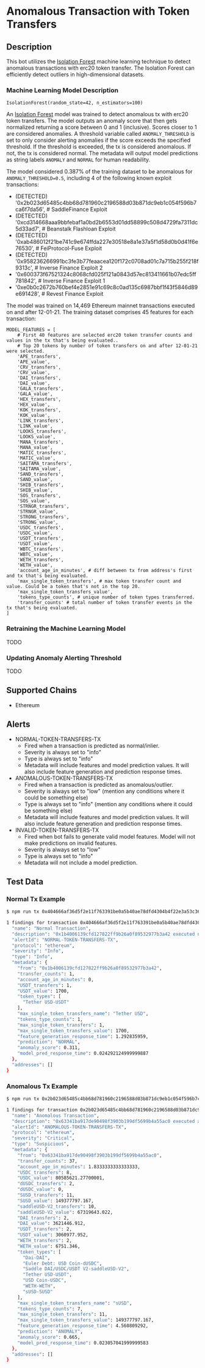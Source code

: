 # Anomalous Transaction with Token Transfers

## Description

This bot utilizes the [Isolation Forest](https://scikit-learn.org/stable/modules/outlier_detection.html#isolation-forest) machine learning technique to detect anomalous transactions with erc20 token transfer. The Isolation Forest can efficiently detect outliers in high-dimensional datasets.

### Machine Learning Model Description

```
IsolationForest(random_state=42, n_estimators=100)
```

An [Isolation Forest](https://scikit-learn.org/stable/modules/generated/sklearn.ensemble.IsolationForest.html#sklearn.ensemble.IsolationForest) model was trained to detect anomalous tx with erc20 token transfers. The model outputs an anomaly score that then gets normalized returning a score between 0 and 1 (inclusive). Scores closer to 1 are considered anomalies. A threshold variable called `ANOMALY_THRESHOLD` is set to only consider alerting anomalies if the score exceeds the specified threshold. If the threshold is exceeded, the tx is considered anomalous. If not, the tx is considered normal. The metadata will output model predictions as string labels `ANOMALY` and `NORMAL` for human readability.

The model considered 0.387% of the training dataset to be anomalous for `ANOMALY_THRESHOLD=0.5`, including 4 of the following known exploit transactions:

* (DETECTED) '0x2b023d65485c4bb68d781960c2196588d03b871dc9eb1c054f596b7ca6f7da56', # SaddleFinance Exploit
* (DETECTED) '0xcd314668aaa9bbfebaf1a0bd2b6553d01dd58899c508d4729fa7311dc5d33ad7', # Beanstalk Flashloan Exploit
* (DETECTED) '0xab486012f21be741c9e674ffda227e30518e8a1e37a5f1d58d0b0d41f6e76530', # FeiProtocol-Fuse Exploit
* (DETECTED) '0x958236266991bc3fe3b77feaacea120f172c0708ad01c7a715b255f218f9313c', # Inverse Finance Exploit 2
* '0x600373f67521324c8068cfd025f121a0843d57ec813411661b07edc5ff781842', # Inverse Finance Exploit 1
* '0xe0b0c2672b760bef4e2851e91c69c8c0ad135c6987bbf1f43f5846d89e691428', # Revest Finance Exploit

The model was trained on 14,469 Ethereum mainnet transactions executed on and after 12-01-21.
The training dataset comprises 45 features for each transaction:
```
MODEL_FEATURES = [
    # First 40 features are selected erc20 token transfer counts and values in the tx that's being evaluated..
    # Top 20 tokens by number of token transfers on and after 12-01-21 were selected.
    'APE_transfers',
    'APE_value',
    'CRV_transfers',
    'CRV_value',
    'DAI_transfers',
    'DAI_value',
    'GALA_transfers',
    'GALA_value',
    'HEX_transfers',
    'HEX_value',
    'KOK_transfers',
    'KOK_value',
    'LINK_transfers',
    'LINK_value',
    'LOOKS_transfers',
    'LOOKS_value',
    'MANA_transfers',
    'MANA_value',
    'MATIC_transfers',
    'MATIC_value',
    'SAITAMA_transfers',
    'SAITAMA_value',
    'SAND_transfers',
    'SAND_value',
    'SHIB_transfers',
    'SHIB_value',
    'SOS_transfers',
    'SOS_value',
    'STRNGR_transfers',
    'STRNGR_value',
    'STRONG_transfers',
    'STRONG_value',
    'USDC_transfers',
    'USDC_value',
    'USDT_transfers',
    'USDT_value',
    'WBTC_transfers',
    'WBTC_value',
    'WETH_transfers',
    'WETH_value',
    'account_age_in_minutes', # diff between tx from address's first and tx that's being evaluated.
    'max_single_token_transfers', # max token transfer count and value. Could be a token that's not in the top 20.
    'max_single_token_transfers_value',
    'tokens_type_counts', # unique number of token types transferred.
    'transfer_counts' # total number of token transfer events in the tx that's being evaluated.
]
```

### Retraining the Machine Learning Model

TODO

### Updating Anomaly Alerting Threshold

TODO

## Supported Chains

- Ethereum

## Alerts

- NORMAL-TOKEN-TRANSFERS-TX
  - Fired when a transaction is predicted as normal/inlier.
  - Severity is always set to "info"
  - Type is always set to "info"
  - Metadata will include features and model prediction values. It will also include feature generation and prediction response times.
- ANOMALOUS-TOKEN-TRANSFERS-TX
  - Fired when a transaction is predicted as anomalous/outlier.
  - Severity is always set to "low" (mention any conditions where it could be something else)
  - Type is always set to "info" (mention any conditions where it could be something else)
  - Metadata will include features and model prediction values. It will also include feature generation and prediction response times.
- INVALID-TOKEN-TRANSFERS-TX
  - Fired when bot fails to generate valid model features. Model will not make predictions on invalid features.
  - Severity is always set to "low"
  - Type is always set to "info"
  - Metadata will not include a model prediction.

## Test Data

### Normal Tx Example

```bash
$ npm run tx 0x404666af36d5f2e11f763391be0a5b40ae78dfd4304b4f22e3a53c369e779bf1

1 findings for transaction 0x404666af36d5f2e11f763391be0a5b40ae78dfd4304b4f22e3a53c369e779bf1 {
  "name": "Normal Transaction",
  "description": "0x1b4006139cfd127822ff9b26a0f89532977b3a42 executed normal tx with token transfers",
  "alertId": "NORMAL-TOKEN-TRANSFERS-TX",
  "protocol": "ethereum",
  "severity": "Info",
  "type": "Info",
  "metadata": {
    "from": "0x1b4006139cfd127822ff9b26a0f89532977b3a42",
    "transfer_counts": 1,
    "account_age_in_minutes": 0,
    "USDT_transfers": 1,
    "USDT_value": 1700,
    "token_types": [
      "Tether USD-USDT"
    ],
    "max_single_token_transfers_name": "Tether USD",
    "tokens_type_counts": 1,
    "max_single_token_transfers": 1,
    "max_single_token_transfers_value": 1700,
    "feature_generation_response_time": 1.292835959,
    "prediction": "NORMAL",
    "anomaly_score": 0.311,
    "model_pred_response_time": 0.024292124999999887
  },
  "addresses": []
}
```


### Anomalous Tx Example

```bash
$ npm run tx 0x2b023d65485c4bb68d781960c2196588d03b871dc9eb1c054f596b7ca6f7da56

1 findings for transaction 0x2b023d65485c4bb68d781960c2196588d03b871dc9eb1c054f596b7ca6f7da56 {
  "name": "Anomalous Transaction",
  "description": "0x63341ba917de90498f3903b199df5699b4a55ac0 executed anomalous tx with token transfers",
  "alertId": "ANOMALOUS-TOKEN-TRANSFERS-TX",
  "protocol": "ethereum",
  "severity": "Critical",
  "type": "Suspicious",
  "metadata": {
    "from": "0x63341ba917de90498f3903b199df5699b4a55ac0",
    "transfer_counts": 37,
    "account_age_in_minutes": 1.8333333333333333,
    "USDC_transfers": 8,
    "USDC_value": 80585621.27700001,
    "dUSDC_transfers": 2,
    "dUSDC_value": 0,
    "SUSD_transfers": 11,
    "SUSD_value": 149377797.167,
    "saddleUSD-V2_transfers": 10,
    "saddleUSD-V2_value": 67319643.022,
    "DAI_transfers": 2,
    "DAI_value": 3621446.912,
    "USDT_transfers": 2,
    "USDT_value": 3060977.952,
    "WETH_transfers": 2,
    "WETH_value": 6751.346,
    "token_types": [
      "Dai-DAI",
      "Euler Debt: USD Coin-dUSDC",
      "Saddle DAI/USDC/USDT V2-saddleUSD-V2",
      "Tether USD-USDT",
      "USD Coin-USDC",
      "WETH-WETH",
      "sUSD-SUSD"
    ],
    "max_single_token_transfers_name": "sUSD",
    "tokens_type_counts": 7,
    "max_single_token_transfers": 11,
    "max_single_token_transfers_value": 149377797.167,
    "feature_generation_response_time": 4.560809292,
    "prediction": "ANOMALY",
    "anomaly_score": 0.665,
    "model_pred_response_time": 0.023057041999999583
  },
  "addresses": []
}
```
